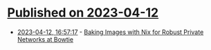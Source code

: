 # [Published on 2023-04-12](index.md)

* [2023-04-12, 16:57:17](https://lobste.rs/s/iqabgd/baking_images_with_nix_for_robust_private) - [Baking Images with Nix for Robust Private Networks at Bowtie](https://www.bowtie.works/blog/baking-images-with-nix-for-robust-private-networks-at-bowtie)
